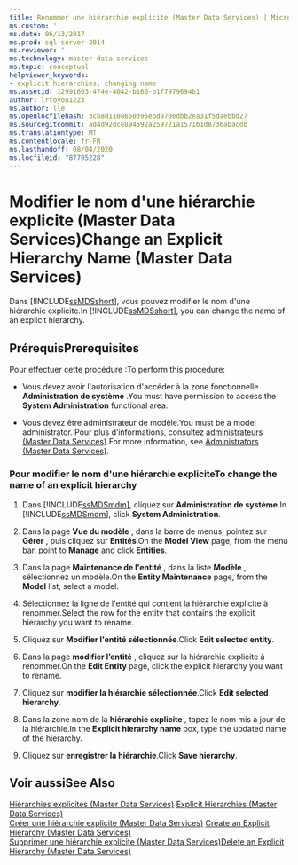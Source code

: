 ```yaml
---
title: Renommer une hiérarchie explicite (Master Data Services) | Microsoft Docs
ms.custom: ''
ms.date: 06/13/2017
ms.prod: sql-server-2014
ms.reviewer: ''
ms.technology: master-data-services
ms.topic: conceptual
helpviewer_keywords:
- explicit hierarchies, changing name
ms.assetid: 12991603-474e-4042-b160-b1f7979694b1
author: lrtoyou1223
ms.author: lle
ms.openlocfilehash: 3cb8d1108650395ebd970edbb2ea31f5daebbd27
ms.sourcegitcommit: ad4d92dce894592a259721a1571b1d8736abacdb
ms.translationtype: MT
ms.contentlocale: fr-FR
ms.lasthandoff: 08/04/2020
ms.locfileid: "87705228"
---
```

# <a name="change-an-explicit-hierarchy-name-master-data-services"></a><span data-ttu-id="edc10-102">Modifier le nom d'une hiérarchie explicite (Master Data Services)</span><span class="sxs-lookup"><span data-stu-id="edc10-102">Change an Explicit Hierarchy Name (Master Data Services)</span></span>
  <span data-ttu-id="edc10-103">Dans [!INCLUDE[ssMDSshort](../includes/ssmdsshort-md.md)], vous pouvez modifier le nom d'une hiérarchie explicite.</span><span class="sxs-lookup"><span data-stu-id="edc10-103">In [!INCLUDE[ssMDSshort](../includes/ssmdsshort-md.md)], you can change the name of an explicit hierarchy.</span></span>  
  
## <a name="prerequisites"></a><span data-ttu-id="edc10-104">Prérequis</span><span class="sxs-lookup"><span data-stu-id="edc10-104">Prerequisites</span></span>  
 <span data-ttu-id="edc10-105">Pour effectuer cette procédure :</span><span class="sxs-lookup"><span data-stu-id="edc10-105">To perform this procedure:</span></span>  
  
-   <span data-ttu-id="edc10-106">Vous devez avoir l'autorisation d'accéder à la zone fonctionnelle **Administration de système** .</span><span class="sxs-lookup"><span data-stu-id="edc10-106">You must have permission to access the **System Administration** functional area.</span></span>  
  
-   <span data-ttu-id="edc10-107">Vous devez être administrateur de modèle.</span><span class="sxs-lookup"><span data-stu-id="edc10-107">You must be a model administrator.</span></span> <span data-ttu-id="edc10-108">Pour plus d’informations, consultez [administrateurs &#40;Master Data Services&#41;](administrators-master-data-services.md).</span><span class="sxs-lookup"><span data-stu-id="edc10-108">For more information, see [Administrators &#40;Master Data Services&#41;](administrators-master-data-services.md).</span></span>  
  
### <a name="to-change-the-name-of-an-explicit-hierarchy"></a><span data-ttu-id="edc10-109">Pour modifier le nom d'une hiérarchie explicite</span><span class="sxs-lookup"><span data-stu-id="edc10-109">To change the name of an explicit hierarchy</span></span>  
  
1.  <span data-ttu-id="edc10-110">Dans [!INCLUDE[ssMDSmdm](../includes/ssmdsmdm-md.md)], cliquez sur **Administration de système**.</span><span class="sxs-lookup"><span data-stu-id="edc10-110">In [!INCLUDE[ssMDSmdm](../includes/ssmdsmdm-md.md)], click **System Administration**.</span></span>  
  
2.  <span data-ttu-id="edc10-111">Dans la page **Vue du modèle** , dans la barre de menus, pointez sur **Gérer** , puis cliquez sur **Entités**.</span><span class="sxs-lookup"><span data-stu-id="edc10-111">On the **Model View** page, from the menu bar, point to **Manage** and click **Entities**.</span></span>  
  
3.  <span data-ttu-id="edc10-112">Dans la page **Maintenance de l'entité** , dans la liste **Modèle** , sélectionnez un modèle.</span><span class="sxs-lookup"><span data-stu-id="edc10-112">On the **Entity Maintenance** page, from the **Model** list, select a model.</span></span>  
  
4.  <span data-ttu-id="edc10-113">Sélectionnez la ligne de l'entité qui contient la hiérarchie explicite à renommer.</span><span class="sxs-lookup"><span data-stu-id="edc10-113">Select the row for the entity that contains the explicit hierarchy you want to rename.</span></span>  
  
5.  <span data-ttu-id="edc10-114">Cliquez sur **Modifier l'entité sélectionnée**.</span><span class="sxs-lookup"><span data-stu-id="edc10-114">Click **Edit selected entity**.</span></span>  
  
6.  <span data-ttu-id="edc10-115">Dans la page **modifier l’entité** , cliquez sur la hiérarchie explicite à renommer.</span><span class="sxs-lookup"><span data-stu-id="edc10-115">On the **Edit Entity** page, click the explicit hierarchy you want to rename.</span></span>  
  
7.  <span data-ttu-id="edc10-116">Cliquez sur **modifier la hiérarchie sélectionnée**.</span><span class="sxs-lookup"><span data-stu-id="edc10-116">Click **Edit selected hierarchy**.</span></span>  
  
8.  <span data-ttu-id="edc10-117">Dans la zone nom de la **hiérarchie explicite** , tapez le nom mis à jour de la hiérarchie.</span><span class="sxs-lookup"><span data-stu-id="edc10-117">In the **Explicit hierarchy name** box, type the updated name of the hierarchy.</span></span>  
  
9. <span data-ttu-id="edc10-118">Cliquez sur **enregistrer la hiérarchie**.</span><span class="sxs-lookup"><span data-stu-id="edc10-118">Click **Save hierarchy**.</span></span>  
  
## <a name="see-also"></a><span data-ttu-id="edc10-119">Voir aussi</span><span class="sxs-lookup"><span data-stu-id="edc10-119">See Also</span></span>  
 <span data-ttu-id="edc10-120">[Hiérarchies explicites &#40;Master Data Services&#41;](../../2014/master-data-services/explicit-hierarchies-master-data-services.md) </span><span class="sxs-lookup"><span data-stu-id="edc10-120">[Explicit Hierarchies &#40;Master Data Services&#41;](../../2014/master-data-services/explicit-hierarchies-master-data-services.md) </span></span>  
 <span data-ttu-id="edc10-121">[Créer une hiérarchie explicite &#40;Master Data Services&#41;](../../2014/master-data-services/create-an-explicit-hierarchy-master-data-services.md) </span><span class="sxs-lookup"><span data-stu-id="edc10-121">[Create an Explicit Hierarchy &#40;Master Data Services&#41;](../../2014/master-data-services/create-an-explicit-hierarchy-master-data-services.md) </span></span>  
 [<span data-ttu-id="edc10-122">Supprimer une hiérarchie explicite &#40;Master Data Services&#41;</span><span class="sxs-lookup"><span data-stu-id="edc10-122">Delete an Explicit Hierarchy &#40;Master Data Services&#41;</span></span>](../../2014/master-data-services/delete-an-explicit-hierarchy-master-data-services.md)  
  
  
